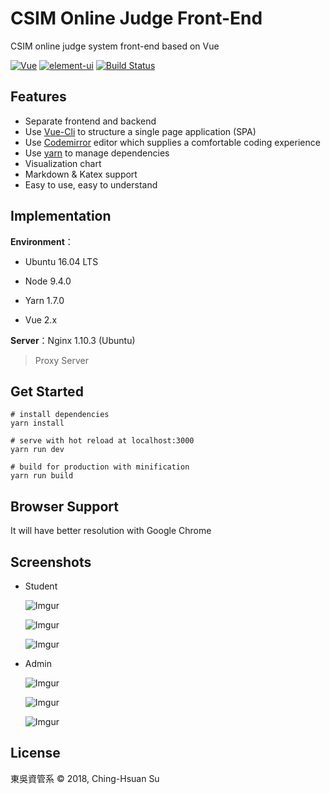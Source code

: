 # CSIM Online Judge Front-End

CSIM online judge system front-end based on Vue

[![Vue](https://img.shields.io/badge/vue-2.5.3-blue.svg)](https://github.com/vuejs/vue) [![element-ui](https://img.shields.io/badge/element-2.3.1-blue.svg)](https://github.com/ElemeFE/element) [![Build Status](https://travis-ci.org/music1353/CSIM-OnlineJudgeFE.svg?branch=master)](https://travis-ci.org/music1353/CSIM-OnlineJudgeFE) 



## Features

* Separate frontend and backend
* Use <a href="https://github.com/vuejs/vue-cli">Vue-Cli</a> to structure a single page application (SPA)
* Use <a href="https://github.com/codemirror/CodeMirror">Codemirror</a> editor which supplies a comfortable coding experience
* Use <a href="https://github.com/yarnpkg/yarn">yarn</a> to manage dependencies
* Visualization chart
* Markdown & Katex support
* Easy to use, easy to understand



## Implementation

**Environment**：

* Ubuntu 16.04 LTS

* Node 9.4.0
* Yarn 1.7.0
* Vue 2.x

**Server**：Nginx 1.10.3 (Ubuntu) 

> Proxy Server



## Get Started

~~~shell
# install dependencies
yarn install

# serve with hot reload at localhost:3000
yarn run dev

# build for production with minification
yarn run build
~~~



## Browser Support

It will have better resolution with Google Chrome



## Screenshots

* Student

  ![Imgur](https://i.imgur.com/l99zjNv.png)

  ![Imgur](https://i.imgur.com/FShBZir.png)

  ![Imgur](https://i.imgur.com/DNv2VeJ.png)

* Admin

  ![Imgur](https://i.imgur.com/qvfPzR3.png)

  ![Imgur](https://i.imgur.com/x38tUcP.png)

  ![Imgur](https://i.imgur.com/J0jQKFg.png)



## License

東吳資管系 © 2018, Ching-Hsuan Su